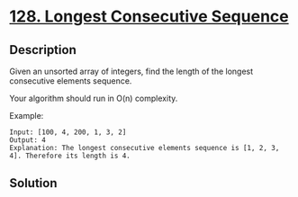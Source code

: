 # [128. Longest Consecutive Sequence](https://leetcode.com/problems/longest-consecutive-sequence)

## Description

Given an unsorted array of integers, find the length of the longest consecutive elements sequence.

Your algorithm should run in O(n) complexity.

Example:

```
Input: [100, 4, 200, 1, 3, 2]
Output: 4
Explanation: The longest consecutive elements sequence is [1, 2, 3, 4]. Therefore its length is 4.
```

## Solution

